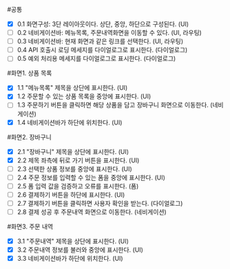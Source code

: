 #공통 

- [x]	0.1 화면구성: 3단 레이아웃이다. 상단, 중앙, 하단으로 구성된다. (UI)
- [ ]	0.2 네비게이션바: 메뉴목록, 주문내역화면을 이동할 수 있다. (UI, 라우팅)
- [ ]	0.3 네비게이션바: 현재 화면과 같은 링크를 선택한다. (UI, 라우팅)
- [ ]	0.4 API 호출시 로딩 메세지를 다이얼로그로 표시한다. (다이얼로그)
- [ ]	0.5 예외 처리용 메세지를 다이얼로그로 표시한다. (다이얼로그)

#화면1. 상품 목록

- [x]	1.1 "메뉴목록" 제목을 상단에 표시한다. (UI)
- [x]	1.2 주문할 수 있는 상품 목록을 중앙에 표시한다. (UI)
- [ ]	1.3 주문하기 버튼을 클릭하면 해당 상품을 담고 장바구니 화면으로 이동한다. (네비게이션)
- [x]	1.4 네비게이션바가 하단에 위치한다. (UI)

#화면2. 장바구니

- [x]	2.1 "장바구니" 제목을 상단에 표시한다. (UI)
- [x]	2.2 제목 좌측에 뒤로 가기 버튼을 표시한다. (UI)
- [ ]	2.3 선택한 상품 정보를 중앙에 표시한다. (UI)
- [ ]	2.4 주문 정보를 입력할 수 있는 폼을 중앙에 표시한다. (UI)
- [ ]	2.5 폼 입력 값을 검증하고 오류를 표시한다. (폼)
- [ ]	2.6 결제하기 버튼을 하단에 표시한다. (UI)
- [ ]	2.7 결제하기 버튼을 클릭하면 사용자 확인을 받는다. (다이얼로그)
- [ ]	2.8 결제 성공 후 주문내역 화면으로 이동한다. (네비게이션)

#화면3. 주문 내역

- [x]	3.1 "주문내역" 제목을 상단에 표시한다. (UI)
- [x]	3.2 주문내역 정보를 불러와 중앙에 표시한다. (UI)
- [x]	3.3 네비게이션바가 하단에 위치한다. (UI)